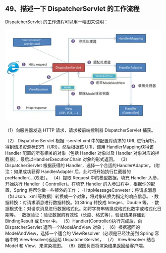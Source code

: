 ## 49、描述一下 DispatcherServlet 的工作流程

DispatcherServlet 的工作流程可以用一幅图来说明：

![img](assets/170a5ab13dea9cac)

（1）向服务器发送 HTTP 请求，请求被前端控制器 DispatcherServlet 捕获。 

（2） DispatcherServlet 根据 -servlet.xml 中的配置对请求的 URL 进行解析，得到请求资源标识符（URI）。然后根据该 URI，调用 HandlerMapping获得该 Handler 配置的所有相关的对象（包括 Handler 对象以及 Handler 对象对应的拦截器），最后以HandlerExecutionChain 对象的形式返回。
（3） DispatcherServlet 根据获得的 Handler，选择一个合适的HandlerAdapter。（附注：如果成功获得 HandlerAdapter 后，此时将开始执行拦截器的 preHandler(...)方法）。
（4）提取 Request 中的模型数据，填充 Handler 入参，开始执行 Handler（ Controller)。在填充 Handler 的入参过程中，根据你的配置，Spring 将帮你做一些额外的工作： · HttpMessageConveter：将请求消息（如 Json、xml 等数据）转换成一个对象，将对象转换为指定的响应信息。 · 数据转换：对请求消息进行数据转换。如 String 转换成 Integer、Double 等。 · 数据根式化：对请求消息进行数据格式化。如将字符串转换成格式化数字或格式化日期等。 · 数据验证：验证数据的有效性（长度、格式等），验证结果存储到BindingResult 或 Error 中。 
（5）Handler(Controller)执行完成后，向 DispatcherServlet 返回一个ModelAndView 对象； 
（6）根据返回的 ModelAndView，选择一个适合的 ViewResolver（必须是已经注册到 Spring 容器中的 ViewResolver)返回给 DispatcherServlet。 
（7） ViewResolver 结合 Model 和 View，来渲染视图。
（8）视图负责将渲染结果返回给客户端。